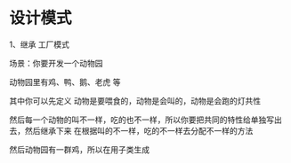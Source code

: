 # 设计模式

1、继承 工厂模式

 场景：你要开发一个动物园

 动物园里有鸡、鸭、鹅、老虎 等

 其中你可以先定义 动物是要喂食的，动物是会叫的，动物是会跑的灯共性

 然后每一个动物的叫不一样，吃的也不一样，所以你要把共同的特性给单独写出去，然后继承下来 在根据叫的不一样，吃的不一样去分配不一样的方法


 然后动物园有一群鸡，所以在用子类生成